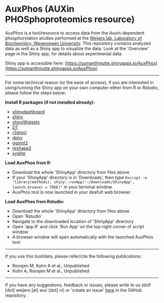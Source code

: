 # AuxPhos (AUXin PHOSphoproteomics resource)
AuxPhos is a tool/resource to access data from the Auxin-dependent phosphorylation studies performed at the [Weijers lab, Laboratory of Biochemistry, Wageningen University](https://www.wur.nl/en/Research-Results/Chair-groups/Agrotechnology-and-Food-Sciences/Biomolecular-Sciences/Laboratory-of-Biochemistry/Research/Plant-Development.htm). This repository contains analyzed data as well as a Shiny app to visualize the data. Look at the 'Overview' page in the Shiny app, for details about experimental data. 

Shiny app is accessible here: [https://sumanthmutte.shinyapps.io/AuxPhos](https://sumanthmutte.shinyapps.io/AuxPhos)

---

For some technical reason (or the ease of access), if you are interested in using/running the Shiny app on your own computer either from R or Rstudio, please follow the steps below:

**Install R packages (if not installed already):**

- [shinydashboard](https://github.com/rstudio/shinydashboard)
- [shiny](https://github.com/rstudio/shiny)
- [shinyWidgets](https://github.com/dreamRs/shinyWidgets)
- [DT](https://github.com/rstudio/DT)
- [r3dmol](https://github.com/swsoyee/r3dmol)
- [dplyr](https://github.com/tidyverse/dplyr)
- [ggplot2](https://github.com/tidyverse/ggplot2)
- [reshape2](https://rdocumentation.org/packages/reshape2/versions/1.4.4)
- [svglite](https://github.com/r-lib/svglite)

**Load AuxPhos from R:**

- Download the whole 'ShinyApp' directory from files above
- If your 'ShinyApp' directory is in 'Downloads', then type `Rscript -e "library(methods); shiny::runApp('~/Downloads/ShinyApp', launch.browser = TRUE)"` in your terminal window.
- AuxPhos tool is now launched in your deafult web browser
	
**Load AuxPhos from Rstudio:**

- Download the whole 'ShinyApp' directory from files above
- Open 'Rstudio'
- Navigate to the downloaded location of 'ShinyApp' directory
- Open 'app.R' and click 'Run App' on the top-right corner of script window
- A browser window will open automatically with the launched AuxPhos tool 

---

If you use this tool/data, please refer/cite the following publications:

- Roosjen M, Kuhn A et al., Unpublished
- Kuhn A, Roosjen M et al., Unpublished

---

If you have any suggestions, feedback or issues, please write to us (dolf [dot] weijers [at] wur [dot] nl) or 'create an issue' [here](https://github.com/sumanthmutte/AuxPhos/issues) in the GitHub repository. 


